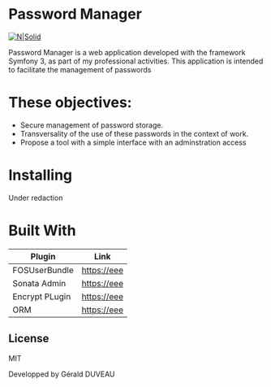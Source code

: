 Password Manager
============


[![N|Solid](https://symfony.com/images/v5/pictos/home-main-illu.svg)](http://gerald-duveau.fr)


Password Manager is a web application developed with the framework Symfony 3, as part of my professional activities.
This application is intended to facilitate the management of passwords




# These objectives:

- Secure management of password storage.
- Transversality of the use of these passwords in the context of work.
- Propose a tool with a simple interface with an adminstration access


# Installing


Under redaction



# Built With

| Plugin | Link |
| ------ | ------ |
| FOSUserBundle | <https://eee>|
| Sonata Admin |  <https://eee> |
| Encrypt PLugin | <https://eee> |
| ORM | <https://eee>|


## License

MIT


Developped by Gérald DUVEAU
